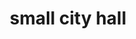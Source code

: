 ---
pid: ch151
title: small city hall
location_transcription: 
coordinates: "[-75.164460550283, 39.952467545782]"
zipcode: 
gen_neighborhood: 
neighborhood: 
outside_phl: 
age: '10'
age_range: 6-13
instagram: 
image_file_name: ch_151.jpg
proposal_transcription: Small version of City Hall
topic: Neighborhoods
topic_summary: 0, 0
type: 
keywords_other: 
credit: Dylan Festa
image_labels: Small version of city hall on a platform. A person can be a statue on
  top of a tower.
twitter: 
facebook: 
permalink: "/monuments/ch151/"
layout: item-page
---